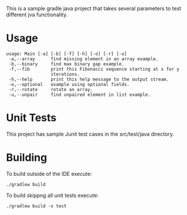 This is a sample gradle java project that takes several parameters to test different jva functionality.

# Usage

```
usage: Main [-a] [-b] [-f] [-h] [-o] [-r] [-u]
 -a,--array      find missing element in an array example.
 -b,--binary     find max binary gap example.
 -f,--fib        print this Fibonacci sequence starting at x for y
                 iterations.
 -h,--help       print this help message to the output stream.
 -o,--optional   example using optional fields.
 -r,--rotate     rotate an array.
 -u,--unpair     find unpaired element in list example.
```

# Unit Tests

This project has sample Junit test cases in the src/test/java directory.

# Building

To build outside of the IDE execute:

```
./gradlew build
```

To build skippng all unit tests execute:

```
./gradlew build -x test
```
